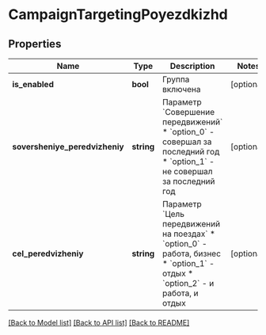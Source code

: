 # CampaignTargetingPoyezdkizhd

## Properties
Name | Type | Description | Notes
------------ | ------------- | ------------- | -------------
**is_enabled** | **bool** | Группа включена | [optional] 
**soversheniye_peredvizheniy** | **string** | Параметр &#x60;Совершение передвижений&#x60;  * &#x60;option_0&#x60; - совершал за последний год * &#x60;option_1&#x60; - не совершал за последний год | [optional] 
**cel_peredvizheniy** | **string** | Параметр &#x60;Цель передвижений на поездах&#x60;  * &#x60;option_0&#x60; - работа, бизнес * &#x60;option_1&#x60; - отдых * &#x60;option_2&#x60; - и работа, и отдых | [optional] 

[[Back to Model list]](../README.md#documentation-for-models) [[Back to API list]](../README.md#documentation-for-api-endpoints) [[Back to README]](../README.md)


